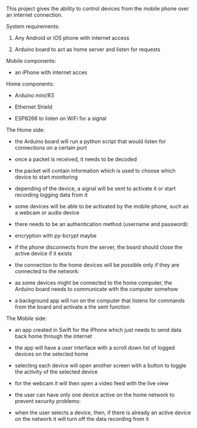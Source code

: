 This project gives the ability to control devices from the mobile phone over an internet connection.

System requirements:

1. Any Android or iOS phone with internet access

2. Arduino board to act as home server and listen for requests

Mobile components:

- an iPhone with internet acces

Home components:

- Arduino mini/R3

- Ethernet Shield

- ESP8266 to listen on WiFi for a signal


The Home side:

- the Arduino board will run a python script that would listen for connections on a certain port

- once a packet is received, it needs to be decoded

- the packet will contain information which is used to choose which device to start monitoring

- depending of the device, a signal will be sent to activate it or start recording logging data from it

- some devices will be able to be activated by the mobile phone, such as a webcam or audio device

- there needs to be an authentication method (username and password):

- encryption with py-bcrypt maybe

- if the phone disconnects from the server, the board should close the active device if it exists

- the connection to the home devices will be possible only if they are connected to the network:

- as some devices might be connected to the home computer, the Arduino board needs to communicate with the computer somehow

- a background app will run on the computer that listens for commands from the board and activate a the sent function
    

The Mobile side:

- an app created in Swift for the iPhone which just needs to send data back home through the internet

- the app will have a user interface with a scroll down list of logged devices on the selected home

- selecting each device will open another screen with a button to toggle the activity of the selected device

- for the webcam it will then open a video feed with the live view

- the user can have only one device active on the home network to prevent security problems:

- when the user selects a device, then, if there is already an active device on the network it will turn off the data recording from it
